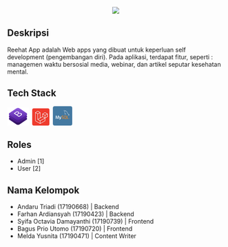 <p align="center">
    <img src="https://github.com/andarutr/reehatAppWP2/raw/main/public/assets/img/reehat_logo.png" width="150"/>
</p>

## Deskripsi
Reehat App adalah Web apps yang dibuat untuk keperluan self development (pengembangan diri). Pada aplikasi, terdapat fitur, seperti : managemen waktu bersosial media, webinar, dan artikel seputar kesehatan mental.

## Tech Stack
<img src="https://github.com/andarutr/programmer-iconify/blob/main/icons/framework/bootstrap.png?raw=true" width="50px" />&nbsp;
<img src="https://github.com/andarutr/programmer-iconify/blob/main/icons/framework/laravel.png?raw=true" width="40px" />&nbsp;
<img src="https://github.com/andarutr/programmer-iconify/blob/main/icons/database/mysql.png?raw=true" width="45px" />&nbsp;

## Roles
- Admin [1]
- User [2]

## Nama Kelompok
- Andaru Triadi (17190668) | Backend
- Farhan Ardiansyah (17190423) | Backend
- Syifa Octavia Damayanthi (17190739) | Frontend
- Bagus Prio Utomo (17190720) | Frontend
- Melda Yusnita (17190471) | Content Writer
